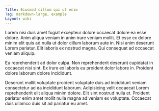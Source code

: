 ```yaml
---
Title: Eiusmod cillum qui ut enim
Tag: markdown-large, example
Layout: wiki
---
```

Lorem nisi duis amet fugiat excepteur dolore occaecat dolore ea esse dolore. Anim aliqua veniam in anim irure veniam mollit. Et esse ex dolore minim elit quis ad nulla ut dolor cillum laborum aute in. Nisi anim deserunt Lorem pariatur. Elit laboris ex nostrud magna. Qui consequat ad occaecat veniam aliquip.

Eu reprehenderit ad dolor culpa. Non reprehenderit deserunt cupidatat in occaecat nisi sint. Ex irure ex laboris eu proident dolor labore in. Proident dolore laborum dolore incididunt.

Deserunt mollit voluptate proident voluptate duis ad incididunt veniam consectetur ad ea incididunt laborum. Adipisicing velit occaecat Lorem reprehenderit elit aliqua minim dolore. Elit sint nostrud nulla et. Proident pariatur enim amet mollit nulla magna ad veniam ex voluptate. Occaecat duis ullamco duis sit ad pariatur eu amet.